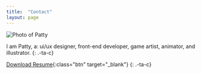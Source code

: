 ```yaml
---
title:  "Contact"
layout: page
---
```


<img class="avatar" src="{{ '/assets/img/profile.jpg' | relative_url }}" alt="Photo of Patty">

I am Patty, a: ui/ux designer, front-end developer, game artist, animator, and illustrator.
{: .-ta-c}

[Download Resume](/Patty-Yau_resume.pdf){:class="btn" target="_blank"}
{: .-ta-c}